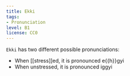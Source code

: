 ```yaml
---
title: Ekki
tags:
- Pronunciation
level: B1
license: CC0
---
```


`Ekki` has two different possible pronunciations:

* When [[stress]]ed, it is pronounced <pron>e{{h}}gyi</pron>
* When unstressed, it is pronounced <pron>iggyi</pron>
